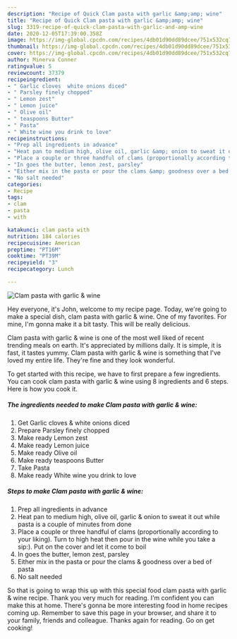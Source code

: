```yaml
---
description: "Recipe of Quick Clam pasta with garlic &amp;amp; wine"
title: "Recipe of Quick Clam pasta with garlic &amp;amp; wine"
slug: 3319-recipe-of-quick-clam-pasta-with-garlic-and-amp-wine
date: 2020-12-05T17:39:00.358Z
image: https://img-global.cpcdn.com/recipes/4db01d90dd89dcee/751x532cq70/clam-pasta-with-garlic-wine-recipe-main-photo.jpg
thumbnail: https://img-global.cpcdn.com/recipes/4db01d90dd89dcee/751x532cq70/clam-pasta-with-garlic-wine-recipe-main-photo.jpg
cover: https://img-global.cpcdn.com/recipes/4db01d90dd89dcee/751x532cq70/clam-pasta-with-garlic-wine-recipe-main-photo.jpg
author: Minerva Conner
ratingvalue: 5
reviewcount: 37379
recipeingredient:
- " Garlic cloves  white onions diced"
- " Parsley finely chopped"
- " Lemon zest"
- " Lemon juice"
- " Olive oil"
- " teaspoons Butter"
- " Pasta"
- " White wine you drink to love"
recipeinstructions:
- "Prep all ingredients in advance"
- "Heat pan to medium high, olive oil, garlic &amp; onion to sweat it out while pasta is a couple of minutes from done"
- "Place a couple or three handful of clams (proportionally according to your liking). Turn to high heat then pour in the wine while you take a sip:). Put on the cover and let it come to boil"
- "In goes the butter, lemon zest, parsley"
- "Either mix in the pasta or pour the clams &amp; goodness over a bed of pasta"
- "No salt needed"
categories:
- Recipe
tags:
- clam
- pasta
- with

katakunci: clam pasta with 
nutrition: 184 calories
recipecuisine: American
preptime: "PT16M"
cooktime: "PT39M"
recipeyield: "3"
recipecategory: Lunch

---
```



![Clam pasta with garlic &amp; wine](https://img-global.cpcdn.com/recipes/4db01d90dd89dcee/751x532cq70/clam-pasta-with-garlic-wine-recipe-main-photo.jpg)

Hey everyone, it's John, welcome to my recipe page. Today, we're going to make a special dish, clam pasta with garlic &amp; wine. One of my favorites. For mine, I'm gonna make it a bit tasty. This will be really delicious.



Clam pasta with garlic &amp; wine is one of the most well liked of recent trending meals on earth. It's appreciated by millions daily. It is simple, it is fast, it tastes yummy. Clam pasta with garlic &amp; wine is something that I've loved my entire life. They're fine and they look wonderful.


To get started with this recipe, we have to first prepare a few ingredients. You can cook clam pasta with garlic &amp; wine using 8 ingredients and 6 steps. Here is how you cook it.

<!--inarticleads1-->

##### The ingredients needed to make Clam pasta with garlic &amp; wine:

1. Get  Garlic cloves &amp; white onions diced
1. Prepare  Parsley finely chopped
1. Make ready  Lemon zest
1. Make ready  Lemon juice
1. Make ready  Olive oil
1. Make ready  teaspoons Butter
1. Take  Pasta
1. Make ready  White wine you drink to love




<!--inarticleads2-->

##### Steps to make Clam pasta with garlic &amp; wine:

1. Prep all ingredients in advance
1. Heat pan to medium high, olive oil, garlic &amp; onion to sweat it out while pasta is a couple of minutes from done
1. Place a couple or three handful of clams (proportionally according to your liking). Turn to high heat then pour in the wine while you take a sip:). Put on the cover and let it come to boil
1. In goes the butter, lemon zest, parsley
1. Either mix in the pasta or pour the clams &amp; goodness over a bed of pasta
1. No salt needed




So that is going to wrap this up with this special food clam pasta with garlic &amp; wine recipe. Thank you very much for reading. I'm confident you can make this at home. There's gonna be more interesting food in home recipes coming up. Remember to save this page in your browser, and share it to your family, friends and colleague. Thanks again for reading. Go on get cooking!
